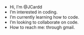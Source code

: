 -  Hi, I’m @JCardd
-  I’m interested in coding.
-  I’m currently learning how to code.
-  I’m looking to collaborate on code.
-  How to reach me: through gmail. 

<!---
JCardd/JCardd is a ✨ special ✨ repository because its `README.md` (this file) appears on your GitHub profile.
You can click the Preview link to take a look at your changes.
--->
